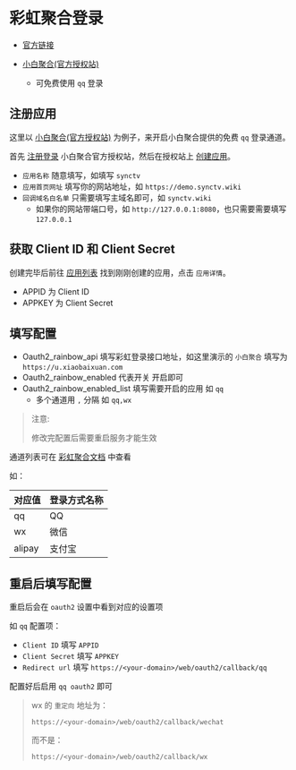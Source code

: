# 彩虹聚合登录
- [官方链接](https://www.clogin.cc)

- [小白聚合(官方授权站)](https://u.xiaobaixuan.com/)
  - 可免费使用 `qq` 登录

## 注册应用
这里以 [小白聚合(官方授权站)](https://u.xiaobaixuan.com/) 为例子，来开启小白聚合提供的免费 `qq` 登录通道。

首先 [注册登录](https://u.xiaobaixuan.com/user/login.php) 小白聚合官方授权站，然后在授权站上 [创建应用](https://u.xiaobaixuan.com/user/appadd.php)。

- `应用名称` 随意填写，如填写 `synctv`
- `应用首页网址` 填写你的网站地址，如 `https://demo.synctv.wiki`
- `回调域名白名单` 只需要填写主域名即可，如 `synctv.wiki`
  - 如果你的网站带端口号，如 `http://127.0.0.1:8080`，也只需要需要填写 `127.0.0.1`

## 获取 Client ID 和 Client Secret
创建完毕后前往 [应用列表](https://u.xiaobaixuan.com/user/appinfo.php) 找到刚刚创建的应用，点击 `应用详情`。

- APPID 为 Client ID
- APPKEY 为 Client Secret

## 填写配置
- Oauth2_rainbow_api 填写彩虹登录接口地址，如这里演示的 `小白聚合` 填写为 `https://u.xiaobaixuan.com`
- Oauth2_rainbow_enabled 代表开关 开启即可
- Oauth2_rainbow_enabled_list 填写需要开启的应用 如 `qq`
  - 多个通道用 `,` 分隔 如 `qq,wx`

> 注意:
> 
> 修改完配置后需要重启服务才能生效

通道列表可在 [彩虹聚合文档](https://u.cccyun.cc/doc.php) 中查看

如：

| 对应值 | 登录方式名称 |
| ------ | ------------ |
| qq     | QQ           |
| wx     | 微信         |
| alipay | 支付宝       |

## 重启后填写配置
重启后会在 `oauth2` 设置中看到对应的设置项

如 `qq` 配置项：
- `Client ID` 填写 `APPID`
- `Client Secret` 填写 `APPKEY`
- `Redirect url` 填写 `https://<your-domain>/web/oauth2/callback/qq`

配置好后启用 `qq oauth2` 即可

> wx 的 `重定向` 地址为：
> 
>  `https://<your-domain>/web/oauth2/callback/wechat`
>
> 而不是：
> 
>  `https://<your-domain>/web/oauth2/callback/wx`